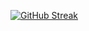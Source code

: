 [![GitHub Streak](https://streak-stats.demolab.com?user=SimeonDimov&theme=neon-dark&hide_border=true)](https://git.io/streak-stats)
